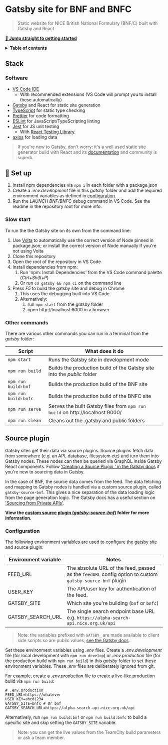 # Gatsby site for BNF and BNFC

> Static website for NICE British National Formulary (BNF/C) built with Gatsby and React

[**:rocket: Jump straight to getting started**](#rocket-set-up)

<details>
<summary><strong>Table of contents</strong></summary>
<!-- START doctoc -->

- [Stack](#stack)
	- [Software](#software)
- [:rocket: Set up](#rocket-set-up)
	- [Slow start](#slow-start)
	- [Other commands](#other-commands)
- [Source plugin](#source-plugin)
	- [Configuration](#configuration)

<!-- END doctoc -->
</details>

## Stack

### Software

- [VS Code IDE](https://code.visualstudio.com/)
  - With recommended extensions (VS Code will prompt you to install these automatically)
- [Gatsby](https://www.gatsbyjs.org/) and React for static site generation
- [TypeScript](https://www.typescriptlang.org/) for static type checking
- [Prettier](https://prettier.io/) for code formatting
- [ESLint](https://eslint.org/) for JavaScript/TypeScripting linting
- [Jest](https://jestjs.io/) for JS unit testing
  - With [React Testing Library](https://testing-library.com/docs/react-testing-library/intro)
- [axios](https://axios-http.com/) for loading data

> If you're new to Gatsby, don't worry: it's a well used static site generator build with React and its [documentation](https://www.gatsbyjs.org/docs/) and community is superb.

## :rocket: Set up

1. Install npm dependencies via `npm i` in each folder with a package.json
2. Create a _.env.development_ file in this _gatsby_ folder and add the required environment variables as defined in [configuration](#configuration).
3. Run the _LAUNCH BNF/BNFC_ debug command in VS Code. See the readme in the repository root for more info.

### Slow start

To run the the Gatsby site on its own from the command line:

1. Use [Volta](https://volta.sh/) to automatically use the correct version of Node pinned in package.json; or install the correct version of Node manually if you're not using Volta
2. Clone this repository
3. Open the root of the repository in VS Code
4. Install dependencies from npm:
   1. Run 'npm: Install Dependencies' from the VS Code command palette (_Ctrl+Shift+P_)
   2. Or run `cd gatsby && npm ci` on the command line
5. Press _F5_ to build the gatsby site and debug in Chrome
   1. This uses the debugging built into VS Code
   2. Alternatively:
      1. run `npm start` from the _gatsby_ folder
      2. open http://localhost:8000 in a browser

### Other commands

There are various other commands you can run in a terminal from the _gatsby_ folder:

| Script               | What does it do                                                              |
| -------------------- | ---------------------------------------------------------------------------- |
| `npm start`          | Runs the Gatsby site in development mode                                     |
| `npm run build`      | Builds the production build of the Gatsby site into the _public_ folder      |
| `npm run build:bnf`  | Builds the production build of the BNF site                                  |
| `npm run build:bnfc` | Builds the production build of the BNFC site                                 |
| `npm run serve`      | Serves the built Gatsby files from `npm run build` on http://localhost:9000/ |
| `npm run clean`      | Cleans out the .gatsby and public folders                                    |

## Source plugin

Gatsby sites get their data via source plugins. Source plugins fetch data from somewhere (e.g. an API, database, filesystem etc) and turn them into Gatsby nodes. These nodes can then be queried via GraphQL inside Gatsby React components. Follow ['Creating a Source Plugin
' in the Gatsby docs](https://www.gatsbyjs.com/docs/how-to/plugins-and-themes/creating-a-source-plugin/) if you're new to sourcing data in Gatsby.

In the case of BNF, the source data comes from the feed. The data fetching and mapping to Gatsby nodes is handled via a custom source plugin, called `gatsby-source-bnf`. This gives a nice separation of the data loading logic from the page generation logic. The Gatsby docs has a useful section on ['Sourcing from Private APIs'](https://www.gatsbyjs.org/docs/sourcing-from-private-apis/).

**View the [custom source plugin (_gatsby-source-bnf_)](plugins/gatsby-source-bnf) folder for more information.**

### Configuration

The following environment variables are used to configure the gatsby site and source plugin:

| Environment variable | Notes                                                                                                    |
| -------------------- | -------------------------------------------------------------------------------------------------------- |
| FEED_URL             | The absolute URL of the feed, passed as the `feedURL` config option to custom `gatsby-source-bnf` plugin |
| USER_KEY             | The API/user key for authentication of the feed.                                                         |
| GATSBY_SITE          | Which site you're building (`bnf` or `bnfc`)                                                             |
| GATSBY_SEARCH_URL    | The single search endpoint base URL e.g. `https://alpha-search-api.nice.org.uk/api`                      |

> Note: the variables prefixed with `GATSBY_` are made available to client side scripts so are public values, [see the Gatsby docs](https://www.gatsbyjs.com/docs/how-to/local-development/environment-variables/#accessing-environment-variables-in-the-browser).

Set these environment variables using _.env_ files. Create a _.env.development_ file (for local development with `npm run develop`) or _.env.production_ file (for the production build with `npm run build`) in this _gatsby_ folder to set these environment variables. These _.env_ files are deliberately ignored from git.

For example, create a _.env.production_ file to create a live-like production build via `npm run build`:

```
# .env.production
FEED_URL=https://whatever
USER_KEY=abcd1234
GATSBY_SITE=bnfc # Or bnf
GATSBY_SEARCH_URL=https://alpha-search-api.nice.org.uk/api
```

Alternatively, run `npm run build:bnf` or `npm run build:bnfc` to build a specific site and skip setting the `GATSBY_SITE` variable.

> Note: you can get the live values from the TeamCity build parameters or ask a team member.
